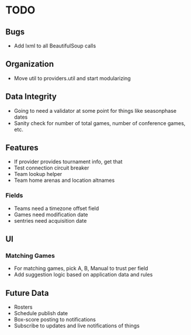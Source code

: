 TODO
====

## Bugs
* Add lxml to all BeautifulSoup calls

## Organization
* Move util to providers.util and start modularizing

## Data Integrity
* Going to need a validator at some point for things like seasonphase dates
* Sanity check for number of total games, number of conference games, etc.

## Features
* If provider provides tournament info, get that
* Test connection circuit breaker
* Team lookup helper
* Team home arenas and location altnames

### Fields
* Teams need a timezone offset field
* Games need modification date
* sentries need acquisition date

## UI
### Matching Games
* For matching games, pick A, B, Manual to trust per field
* Add suggestion logic based on application data and rules

## Future Data
* Rosters
* Schedule publish date
* Box-score posting to notifications
* Subscribe to updates and live notifications of things
